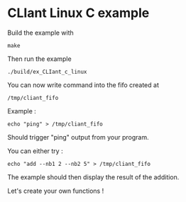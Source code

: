 # CLIant Linux C example

Build the example with
```shell
make
```

Then run the example
```shell
./build/ex_CLIant_c_linux
```

You can now write command into the fifo created at
```shell
/tmp/cliant_fifo
```

Example :
```shell
echo "ping" > /tmp/cliant_fifo
```
Should trigger "ping" output from your program.

You can either try :
```shell
echo "add --nb1 2 --nb2 5" > /tmp/cliant_fifo
```
The example should then display the result of the addition.

Let's create your own functions !
